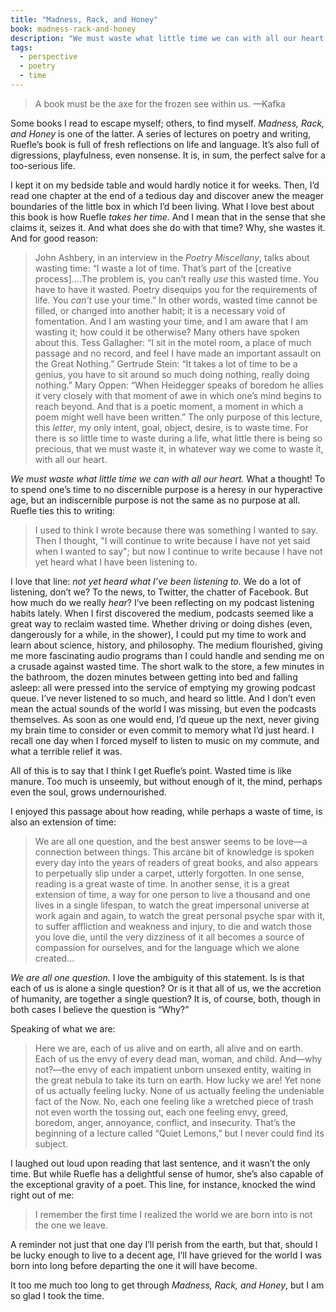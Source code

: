 ```yaml
---
title: "Madness, Rack, and Honey"
book: madness-rack-and-honey
description: "We must waste what little time we can with all our heart."
tags:
  - perspective
  - poetry
  - time
---
```


> A book must be the axe for the frozen see within us. —Kafka

Some books I read to escape myself; others, to find myself. *Madness, Rack, and Honey* is one of the latter. A series of lectures on poetry and writing, Ruefle’s book is full of fresh reflections on life and language. It’s also full of digressions,  playfulness, even nonsense. It is, in sum, the perfect salve for a too-serious life.

I kept it on my bedside table and would hardly notice it for weeks. Then, I’d read one chapter at the end of a tedious day and discover anew the meager boundaries of the little box in which I’d been living. What I love best about this book is how Ruefle *takes her time.* And I mean that in the sense that she claims it, seizes it. And what does she do with that time? Why, she wastes it. And for good reason:

> John Ashbery, in an interview in the *Poetry Miscellany*, talks about wasting time: “I waste a lot of time. That’s part of the [creative process]....The problem is, you can’t really *use* this wasted time. You have to have it wasted. Poetry disequips you for the requirements of life. You *can’t* use your time.” In other words, wasted time cannot be filled, or changed into another habit; it is a necessary void of fomentation. And I am wasting your time, and I am aware that I am wasting it; how could it be otherwise? Many others have spoken about this. Tess Gallagher: “I sit in the motel room, a place of much passage and no record, and feel I have made an important assault on the Great Nothing.” Gertrude Stein: “It takes a lot of time to be a genius, you have to sit around so much doing nothing, really doing nothing.” Mary Oppen: “When Heidegger speaks of boredom he allies it very closely with that moment of awe in which one’s mind begins to reach beyond. And that is a poetic moment, a moment in which a poem might well have been written.” The only purpose of this lecture, this *letter*, my only intent, goal, object, desire, is to waste time. For there is so little time to waste during a life, what little there is being so precious, that we must waste it, in whatever way we come to waste it, with all our heart.

*We must waste what little time we can with all our heart.* What a thought! To to spend one’s time to no discernible purpose is a heresy in our hyperactive age, but an indiscernible purpose is not the same as no purpose at all. Ruefle ties this to writing:

> I used to think I wrote because there was something I wanted to say. Then I thought, "I will continue to write because I have not yet said when I wanted to say"; but now I continue to write because I have not yet heard what I have been listening to.

I love that line: *not yet heard what I’ve been listening to.* We do a lot of listening, don’t we? To the news, to Twitter, the chatter of Facebook. But how much do we really *hear*? I’ve been reflecting on my podcast listening habits lately. When I first discovered the medium, podcasts seemed like a great way to reclaim wasted time. Whether driving or doing dishes (even, dangerously for a while, in the shower), I could put my time to work and learn about science, history, and philosophy. The medium flourished, giving me more fascinating audio programs than I could handle and sending me on a crusade against wasted time. The short walk to the store, a few minutes in the bathroom, the dozen minutes between getting into bed and falling asleep: all were pressed into the service of emptying my growing podcast queue. I’ve never listened to so much, and heard so little. And I don’t even mean the actual sounds of the world I was missing, but even the podcasts themselves. As soon as one would end, I’d queue up the next, never giving my brain time to consider or even commit to memory what I’d just heard. I recall one day when I forced myself to listen to music on my commute, and what a terrible relief it was.

All of this is to say that I think I get Ruefle’s point. Wasted time is like manure. Too much is unseemly, but without enough of it, the mind, perhaps even the soul, grows undernourished.

I enjoyed this passage about how reading, while perhaps a waste of time, is also an extension of time:

> We are all one question, and the best answer seems to be love—a connection between things. This arcane bit of knowledge is spoken every day into the years of readers of great books, and also appears to perpetually slip under a carpet, utterly forgotten. In one sense, reading is a great waste of time. In another sense, it is a great extension of time, a way for one person to live a thousand and one lives in a single lifespan, to watch the great impersonal universe at work again and again, to watch the great personal psyche spar with it, to suffer affliction and weakness and injury, to die and watch those you love die, until the very dizziness of it all becomes a source of compassion for ourselves, and for the language which we alone created…

*We are all one question.* I love the ambiguity of this statement. Is is that each of us is alone a single question? Or is it that all of us, we the accretion of humanity, are together a single question? It is, of course, both, though in both cases I believe the question is “Why?”

Speaking of what we are:

> Here we are, each of us alive and on earth, all alive and on earth. Each of us the envy of every dead man, woman, and child. And—why not?—the envy of each impatient unborn unsexed entity, waiting in the great nebula to take its turn on earth. How lucky we are! Yet none of us actually feeling lucky. None of us actually feeling the undeniable fact of the Now. No, each one feeling like a wretched piece of trash not even worth the tossing out, each one feeling envy, greed, boredom, anger, annoyance, conflict, and insecurity. That’s the beginning of a lecture called “Quiet Lemons,” but I never could find its subject.

I laughed out loud upon reading that last sentence, and it wasn’t the only time. But while Ruefle has a delightful sense of humor, she’s also capable of the exceptional gravity of a poet. This line, for instance, knocked the wind right out of me:

> I remember the first time I realized the world we are born into is not the one we leave.

A reminder not just that one day I’ll perish from the earth, but that, should I be lucky enough to live to a decent age, I’ll have grieved for the world I was born into long before departing the one it will have become.

It too me much too long to get through *Madness, Rack, and Honey*, but I am so glad I took the time.